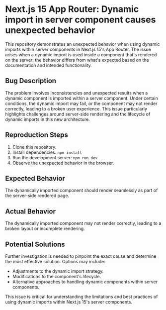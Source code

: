 # Next.js 15 App Router: Dynamic import in server component causes unexpected behavior

This repository demonstrates an unexpected behavior when using dynamic imports within server components in Next.js 15's App Router.  The issue arises when a dynamic import is used inside a component that's rendered on the server; the behavior differs from what's expected based on the documentation and intended functionality.

## Bug Description
The problem involves inconsistencies and unexpected results when a dynamic component is imported within a server component.  Under certain conditions, the dynamic import may fail, or the component may not render correctly, leading to a broken user experience. This issue particularly highlights challenges around server-side rendering and the lifecycle of dynamic imports in this new architecture.

## Reproduction Steps
1. Clone this repository.
2. Install dependencies: `npm install`
3. Run the development server: `npm run dev`
4. Observe the unexpected behavior in the browser.

## Expected Behavior
The dynamically imported component should render seamlessly as part of the server-side rendered page.

## Actual Behavior
The dynamically imported component may not render correctly, leading to a broken layout or incomplete rendering.

## Potential Solutions
Further investigation is needed to pinpoint the exact cause and determine the most effective solution.  Options may include:

* Adjustments to the dynamic import strategy.
* Modifications to the component's lifecycle.
* Alternative approaches to handling dynamic components within server components.

This issue is critical for understanding the limitations and best practices of using dynamic imports within Next.js 15's server components.